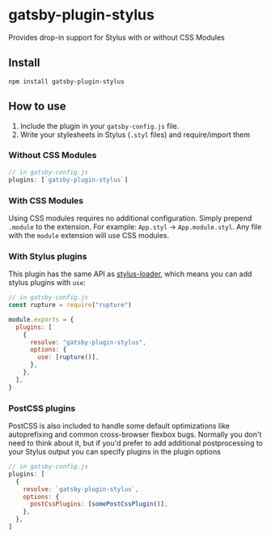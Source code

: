 # gatsby-plugin-stylus

Provides drop-in support for Stylus with or without CSS Modules

## Install

`npm install gatsby-plugin-stylus`

## How to use

1.  Include the plugin in your `gatsby-config.js` file.
2.  Write your stylesheets in Stylus (`.styl` files) and require/import them

### Without CSS Modules

```javascript
// in gatsby-config.js
plugins: [`gatsby-plugin-stylus`]
```

### With CSS Modules

Using CSS modules requires no additional configuration. Simply prepend `.module` to the extension. For example: `App.styl` -> `App.module.styl`.
Any file with the `module` extension will use CSS modules.

### With Stylus plugins

This plugin has the same API as
[stylus-loader](https://github.com/shama/stylus-loader#stylus-plugins), which
means you can add stylus plugins with `use`:

```javascript
// in gatsby-config.js
const rupture = require("rupture")

module.exports = {
  plugins: [
    {
      resolve: "gatsby-plugin-stylus",
      options: {
        use: [rupture()],
      },
    },
  ],
}
```

### PostCSS plugins

PostCSS is also included to handle some default optimizations like autoprefixing
and common cross-browser flexbox bugs. Normally you don't need to think about it, but if
you'd prefer to add additional postprocessing to your Stylus output you can specify plugins
in the plugin options

```javascript
// in gatsby-config.js
plugins: [
  {
    resolve: `gatsby-plugin-stylus`,
    options: {
      postCssPlugins: [somePostCssPlugin()],
    },
  },
]
```
